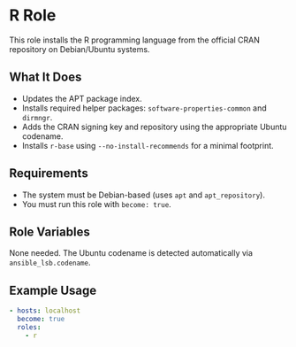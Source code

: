 # R Role

This role installs the R programming language from the official CRAN repository on Debian/Ubuntu systems.

## What It Does

- Updates the APT package index.
- Installs required helper packages: `software-properties-common` and `dirmngr`.
- Adds the CRAN signing key and repository using the appropriate Ubuntu codename.
- Installs `r-base` using `--no-install-recommends` for a minimal footprint.

## Requirements

- The system must be Debian-based (uses `apt` and `apt_repository`).
- You must run this role with `become: true`.

## Role Variables

None needed. The Ubuntu codename is detected automatically via `ansible_lsb.codename`.

## Example Usage

```yaml
- hosts: localhost
  become: true
  roles:
    - r
